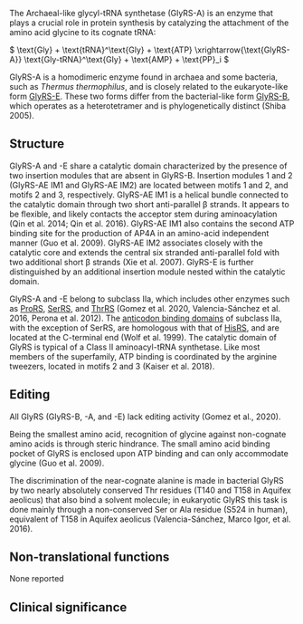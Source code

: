 The Archaeal-like glycyl-tRNA synthetase (GlyRS-A) is an enzyme that plays a crucial role in protein synthesis by catalyzing the attachment of the amino acid glycine to its cognate tRNA:



$ \text{Gly} + \text{tRNA}^\text{Gly} + \text{ATP} \xrightarrow{\text{GlyRS-A}} \text{Gly-tRNA}^\text{Gly} + \text{AMP} + \text{PP}_i  $





GlyRS-A is a homodimeric enzyme found in archaea and some bacteria, such as *Thermus thermophilus*, and is closely related to the eukaryote-like form [GlyRS-E](/class2/gly3).  These two forms differ from the bacterial-like form [GlyRS-B](/class2/gly2), which operates as a heterotetramer and is phylogenetically distinct (Shiba 2005).



## Structure

GlyRS-A and -E share a catalytic domain characterized by the presence of two insertion modules that are absent in GlyRS-B.  Insertion modules 1 and 2 (GlyRS-AE IM1 and GlyRS-AE IM2) are located between motifs 1 and 2, and motifs 2 and 3, respectively. GlyRS-AE IM1 is a helical bundle connected to the catalytic domain through two short anti-parallel β strands. It appears to be flexible, and likely contacts the acceptor stem during aminoacylation (Qin et al. 2014; Qin et al. 2016). GlyRS-AE IM1 also contains the second ATP binding site for the production of AP4A in an amino-acid independent manner (Guo et al. 2009). GlyRS-AE IM2 associates closely with the catalytic core and extends the central six stranded anti-parallel fold with two additional short β strands (Xie et al. 2007). GlyRS-E is further distinguished by an additional insertion module nested within the catalytic domain.

GlyRS-A and -E belong to subclass IIa, which includes other enzymes such as [ProRS](/class2/pro1), [SerRS](/class2/ser1), and [ThrRS](/class2/thr) (Gomez et al. 2020, Valencia-Sánchez et al. 2016, Perona et al. 2012). The [anticodon binding domains](/d/hgpt) of subclass IIa, with the exception of SerRS, are homologous with that of [HisRS](/class2/his), and are located at the C-terminal end (Wolf et al. 1999). The catalytic domain of GlyRS is typical of a Class II aminoacyl-tRNA synthetase. Like most members of the superfamily, ATP binding is coordinated by the arginine tweezers, located in motifs 2 and 3 (Kaiser et al. 2018). 





## Editing
All GlyRS (GlyRS-B, -A, and -E) lack editing activity (Gomez et al., 2020).

Being the smallest amino acid, recognition of glycine against non-cognate amino acids is through steric hindrance. The small amino acid binding pocket of GlyRS is enclosed upon ATP binding and can only accommodate glycine (Guo et al. 2009). 

The discrimination of the near-cognate alanine is made in bacterial GlyRS by two nearly absolutely conserved Thr residues (T140 and T158 in Aquifex aeolicus) that also bind a solvent molecule; in eukaryotic GlyRS this task is done mainly through a non-conserved Ser or Ala residue (S524 in human), equivalent of T158 in Aquifex aeolicus (Valencia-Sánchez, Marco Igor, et al. 2016). 

## Non-translational functions

None reported

## Clinical significance
